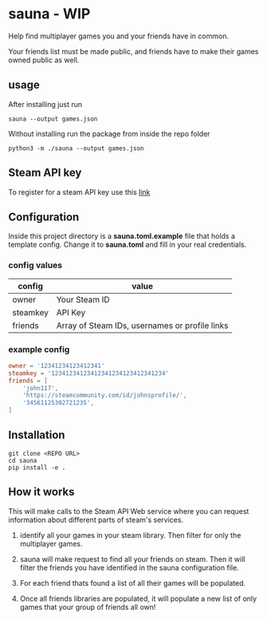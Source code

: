 # sauna - WIP

Help find multiplayer games you and your friends have in common.

Your friends list must be made public, and friends have to make their games owned public as well.

## usage

After installing just run

`sauna --output games.json`

Without installing run the package from inside the repo folder

`python3 -m ./sauna --output games.json`

## Steam API key

To register for a steam API key use this [link](https://steamcommunity.com/dev/apikey)

## Configuration

Inside this project directory is a **sauna.toml.example** file that holds a template config. Change it to **sauna.toml** and fill in your real credentials.

### config values

| config | value |
| -------- | -------- |
| owner    | Your Steam ID |
| steamkey | API Key |
| friends  | Array of Steam IDs, usernames or profile links |

### example config
```toml
owner = '12341234123412341'
steamkey = '12341234123412341234123412341234'
friends = [
    'john117',
    'https://steamcommunity.com/id/johnsprofile/',
    '34561125302721235',
]
```

## Installation

```
git clone <REPO URL>
cd sauna
pip install -e .
```

## How it works

This will make calls to the Steam API Web service where you can request information about different parts of steam's services.

1. identify all your games in your steam library. Then filter for only the multiplayer games.

2. sauna will make request to find all your friends on steam. Then it will filter the friends you have
identified in the sauna configuration file.

3. For each friend thats found a list of all their games will be populated.

4. Once all friends libraries are populated, it will populate a new list of only games that your group of
friends all own!